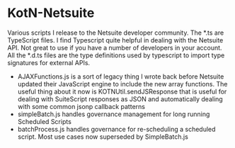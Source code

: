 KotN-Netsuite
=============

Various scripts I release to the Netsuite developer community.
The *.ts are TypeScript files. I find Typescript quite helpful in dealing with the Netsuite API. 
Not great to use if you have a number of developers in your account. All the *.d.ts files are the type definitions used by typescript to import type signatures for external APIs.

- AJAXFunctions.js is a sort of legacy thing I wrote back before Netsuite updated their JavaScript engine to include the new array functions. The useful thing about it now is KOTNUtil.sendJSResponse that is useful for dealing with SuiteScript responses as JSON and automatically dealing with some common jsonp callback patterns
- simpleBatch.js handles governance management for long running Scheduled Scripts
- batchProcess.js handles governance for re-scheduling a scheduled script. Most use cases now superseded by SimpleBatch.js


